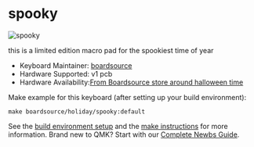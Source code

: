 # spooky

![spooky](https://i.imgur.com/qAeA66w.jpg)

this is a limited edition macro pad for the spookiest time of year

* Keyboard Maintainer: [boardsource](https://github.com/boardsource)
* Hardware Supported: v1 pcb
* Hardware Availability:[From Boardsource store around halloween time](https://boardsource.xyz/store/5f783f6da2c1b43e37ca0795)

Make example for this keyboard (after setting up your build environment):

    make boardsource/holiday/spooky:default

See the [build environment setup](https://docs.qmk.fm/#/getting_started_build_tools) and the [make instructions](https://docs.qmk.fm/#/getting_started_make_guide) for more information. Brand new to QMK? Start with our [Complete Newbs Guide](https://docs.qmk.fm/#/newbs).
